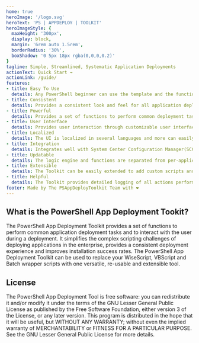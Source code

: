 ```yaml
---
home: true
heroImage: '/logo.svg'
heroText: 'PS | APPDEPLOY | TOOLKIT'
heroImageStyle: {
  maxHeight: '300px',
  display: block,
  margin: '6rem auto 1.5rem',
  borderRadius: '30%',
  boxShadow: '0 5px 18px rgba(0,0,0,0.2)'
}
tagline: Simple, Streamlined, Systematic Application Deployments
actionText: Quick Start →
actionLink: /guide/
features:
- title: Easy To Use
  details: Any PowerShell beginner can use the template and the functions provided with the Toolkit to perform application deployments
- title: Consistent
  details: Provides a consistent look and feel for all application deployments, regardless of complexity.
- title: Powerful
  details: Provides a set of functions to perform common deployment tasks, such as installing or uninstalling multiple applications, prompting users to close apps, setting registry keys, copying files, etc.
- title: User Interface
  details: Provides user interaction through customizable user interface dialogs boxes, progress dialogs and balloon tip notifications.
- title: Localized
  details: The UI is localized in several languages and more can easily be added using the XML configuration file.
- title: Integration
  details: Integrates well with System Center Configuration Manager(SCCM); provides installation and uninstallation deployment types with options on how to handle exit codes, such as supressing reboots or returning a fast retry code. The toolkit also supports logging in CMTrace-compatible format.
- title: Updatable
  details: The logic engine and functions are separated from per-application scripts, so that you can update the toolkit when a new version is released and maintain backwards compatibility with your deployment scripts.
- title: Extensible
  details: The Toolkit can be easily extended to add custom scripts and functions.
- title: Helpful
  details: The Toolkit provides detailed logging of all actions performed and even includes a graphical console to browse the help documentation for the Toolkit functions.
footer: Made by The PSAppDeployToolkit Team with ❤️
---
```


## What is the PowerShell App Deployment Tookit?

The PowerShell App Deployment Toolkit provides a set of functions to perform common application deployment tasks and to interact with the user during a deployment. It simplifies the complex scripting challenges of deploying applications in the enterprise, provides a consistent deployment experience and improves installation success rates.
The PowerShell App Deployment Toolkit can be used to replace your WiseScript, VBScript and Batch wrapper scripts with one versatile, re-usable and extensible tool.

## License

The PowerShell App Deployment Tool is free software: you can redistribute it and/or modify it under the terms of the GNU Lesser General Public License as published by the Free Software Foundation, either version 3 of the License, or any later version.
This program is distributed in the hope that it will be useful, but WITHOUT ANY WARRANTY; without even the implied warranty of MERCHANTABILITY or FITNESS FOR A PARTICULAR PURPOSE. See the GNU Lesser General Public License for more details.
